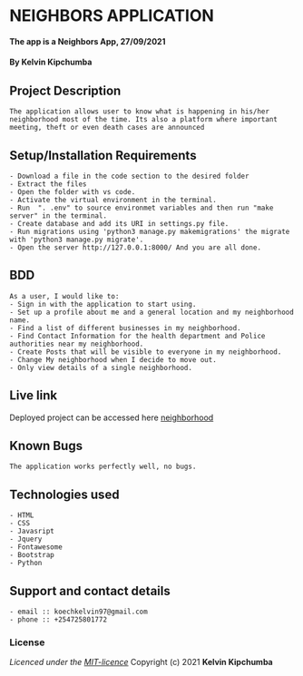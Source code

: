 # NEIGHBORS APPLICATION 
#### The app is a Neighbors App, 27/09/2021
#### **By Kelvin Kipchumba**
## Project Description
    The application allows user to know what is happening in his/her neighborhood most of the time. Its also a platform where important meeting, theft or even death cases are announced
## Setup/Installation Requirements
    - Download a file in the code section to the desired folder
    - Extract the files
    - Open the folder with vs code.
    - Activate the virtual environment in the terminal.
    - Run  ". .env" to source environmet variables and then run "make server" in the terminal.
    - Create database and add its URI in settings.py file.
    - Run migrations using 'python3 manage.py makemigrations' the migrate with 'python3 manage.py migrate'.
    - Open the server http://127.0.0.1:8000/ And you are all done.


## BDD
    As a user, I would like to:
    - Sign in with the application to start using.
    - Set up a profile about me and a general location and my neighborhood name.
    - Find a list of different businesses in my neighborhood.
    - Find Contact Information for the health department and Police authorities near my neighborhood.
    - Create Posts that will be visible to everyone in my neighborhood.
    - Change My neighborhood when I decide to move out.
    - Only view details of a single neighborhood.
  
## Live link
Deployed project can be accessed here [neighborhood](https://django-neighborhood.herokuapp.com/)   

## Known Bugs
    The application works perfectly well, no bugs.

## Technologies used
    - HTML
    - CSS
    - Javasript
    - Jquery
    - Fontawesome
    - Bootstrap
    - Python

## Support and contact details
    - email :: koechkelvin97@gmail.com
    - phone :: +254725801772

### License
*Licenced under the [MIT-licence](https://github.com/k-koech/neighborhood-django/blob/master/LICENSE.md)*
Copyright (c) 2021 **Kelvin Kipchumba**
